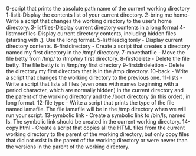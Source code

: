 0-script that prints the absolute path name of the current working directory
1-listit-Display the contents list of your current directory.
2-bring me home-Write a script that changes the working directory to the user’s home directory.
3-listfiles-Display current directory contents in a long format
4-listmorefiles-Display current directory contents, including hidden files (starting with .). Use the long format.
5-listfilesdigitonly - Display current directory contents.
6-firstdirectory - Create a script that creates a directory named my first directory in the /tmp/ directory.
7-movethatfile - Move the file betty from /tmp/ to /tmp/my first directory.
8-firstdelete - Delete the file betty. The file betty is in /tmp/my first directory
9-firstdirdeletion - Delete the directory my first directory that is in the /tmp directory.
10-back - Write a script that changes the working directory to the previous one.
11-lists - Write a script that lists all files (even ones with names beginning with a period character, which are normally hidden) in the current directory and the parent of the working directory and the /boot directory (in this order), in long format.
12-file type - Write a script that prints the type of the file named iamafile. The file iamafile will be in the /tmp directory when we will run your script.
13-symbolic link - Create a symbolic link to /bin/ls, named ls. The symbolic link should be created in the current working directory.
14-copy html - Create a script that copies all the HTML files from the current working directory to the parent of the working directory, but only copy files that did not exist in the parent of the working directory or were newer than the versions in the parent of the working directory.
